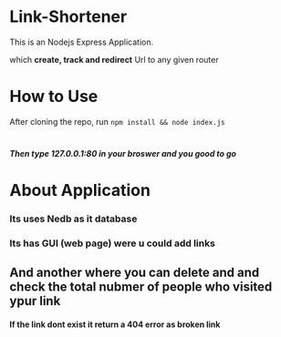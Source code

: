 # Link-Shortener
This is an Nodejs Express Application.

which **create, track and redirect** Url to any given router 
## 
# How to Use 
After cloning the repo,
run ```npm install && node index.js```
# 
##### Then type **127.0.0.1:80** in your broswer and you good to go 
# 
# About Application 
### Its uses Nedb as it database 
### Its has GUI (web page) were u could add links 
## And another where you can delete and  and check the total nubmer of people who visited ypur link  
#### If the link dont exist it return a 404 error as broken link 
